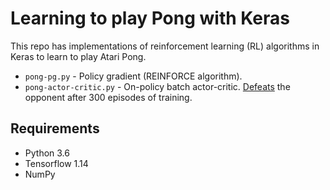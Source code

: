 Learning to play Pong with Keras
================================

This repo has implementations of reinforcement learning (RL) algorithms in Keras to learn to play Atari Pong.

- `pong-pg.py` - Policy gradient (REINFORCE algorithm).
- `pong-actor-critic.py` - On-policy batch actor-critic. [Defeats](https://www.youtube.com/watch?v=rs2B6gPP49k) the opponent after 300 episodes of training.

Requirements
------------

- Python 3.6
- Tensorflow 1.14
- NumPy


